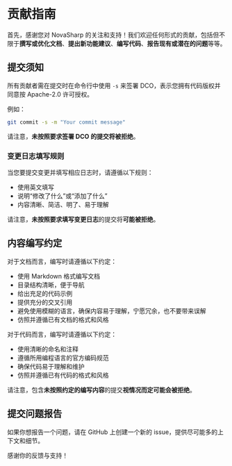 # 贡献指南

首先，感谢您对 NovaSharp 的关注和支持！我们欢迎任何形式的贡献，包括但不限于**撰写或优化文档**、**提出新功能建议**、**编写代码**、**报告现有或潜在的问题**等等。

## 提交须知

所有贡献者需在提交时在命令行中使用 `-s` 来签署 DCO，表示您拥有代码版权并同意按 Apache-2.0 许可授权。

例如：

```bash
git commit -s -m "Your commit message"
```

请注意，**未按照要求签署 DCO 的提交将被拒绝**。

### 变更日志填写规则

当您要提交变更并填写相应日志时，请遵循以下规则：

- 使用英文填写
- 说明“修改了什么”或“添加了什么”
- 内容清晰、简洁、明了、易于理解

请注意，**未按照要求填写变更日志**的提交将**可能被拒绝**。

## 内容编写约定

对于文档而言，编写时请遵循以下约定：

- 使用 Markdown 格式编写文档
- 目录结构清晰，便于导航
- 给出充足的代码示例
- 提供充分的交叉引用
- 避免使用模糊的语言，确保内容易于理解，宁愿冗余，也不要带来误解
- 仿照并遵循已有文档的格式和风格

对于代码而言，编写时请遵循以下约定：

- 使用清晰的命名和注释
- 遵循所用编程语言的官方编码规范
- 确保代码易于理解和维护
- 仿照并遵循已有代码的格式和风格

请注意，包含**未按照约定的编写内容**的提交**视情况而定可能会被拒绝**。

## 提交问题报告

如果你想报告一个问题，请在 GitHub 上创建一个新的 issue，提供尽可能多的上下文和细节。

感谢你的反馈与支持！
